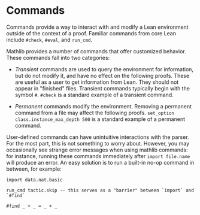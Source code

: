 # Commands

Commands provide a way to interact with and modify a Lean environment outside of the context of a proof.
Familiar commands from core Lean include `#check`, `#eval`, and `run_cmd`.

Mathlib provides a number of commands that offer customized behavior. These commands fall into two
categories:

* *Transient* commands are used to query the environment for information, but do not modify it,
  and have no effect on the following proofs. These are useful as a user to get information from Lean.
  They should not appear in "finished" files.
  Transient commands typically begin with the symbol `#`.
  `#check` is a standard example of a transient command.

* *Permanent* commands modify the environment. Removing a permanent command from a file may affect
  the following proofs. `set_option class.instance_max_depth 500` is a standard example of a
  permanent command.

User-defined commands can have unintuitive interactions with the parser. For the most part, this is
not something to worry about. However, you may occasionally see strange error messages when using
mathlib commands: for instance, running these commands immediately after `import file.name` will
produce an error. An easy solution is to run a built-in no-op command in between, for example:

```
import data.nat.basic

run_cmd tactic.skip -- this serves as a "barrier" between `import` and `#find`

#find _ + _ = _ + _
```
